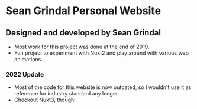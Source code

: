 # Sean Grindal Personal Website

## Designed and developed by Sean Grindal

- Most work for this project was done at the end of 2019.
- Fun project to experiment with Nuxt2 and play around with various web animations.

### 2022 Update

- Most of the code for this website is now outdated, so I wouldn't use it as reference for industry standard any longer.
- Checkout Nuxt3, though!
